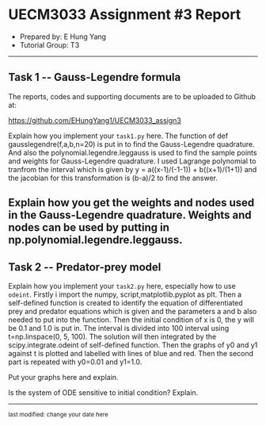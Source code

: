 UECM3033 Assignment #3 Report
========================================================

- Prepared by: E Hung Yang
- Tutorial Group: T3

--------------------------------------------------------

## Task 1 --  Gauss-Legendre formula

The reports, codes and supporting documents are to be uploaded to Github at: 

https://github.com/EHungYang1/UECM3033_assign3

Explain how you implement your `task1.py` here.
The function of def gausslegendre(f,a,b,n=20) is put in to find the Gauss-Legendre quadrature. And also the polynomial.legendre.leggauss is used to find the sample points and weights for Gauss-Legendre quadrature. I used Lagrange polynomial to tranfrom the interval which is given by y = a((x-1)/(-1-1)) + b((x+1)/(1+1)) and the jacobian for this transformation is (b-a)/2 to find the answer.

Explain how you get the weights and nodes used in the Gauss-Legendre quadrature.
Weights and nodes can be used by putting in np.polynomial.legendre.leggauss.
---------------------------------------------------------

## Task 2 -- Predator-prey model

Explain how you implement your `task2.py` here, especially how to use `odeint`.
Firstly i import the numpy, script,matplotlib.pyplot as plt. Then a self-defined function is created to identify the equation of differentiated prey and predator equations which is given and the parameters a and b also needed to put into the function. Then the initial condition of x is 0, the y will be 0.1 and 1.0 is put in. The interval is divided into 100 interval using t=np.linspace(0, 5, 100). The solution will then integrated by the scipy.integrate.odeint of self-defined function. Then the graphs of y0 and y1 against t is plotted and labelled with lines of blue and red. Then the second part is repeated with y0=0.01 and y1=1.0.


Put your graphs here and explain.

Is the system of ODE sensitive to initial condition? Explain.

-----------------------------------

<sup>last modified: change your date here</sup>
